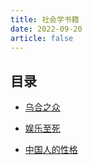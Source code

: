 ```yaml
---
title: 社会学书籍
date: 2022-09-20
article: false
---
```


## 目录

- [乌合之众](./%E4%B9%8C%E5%90%88%E4%B9%8B%E4%BC%97.md)

- [娱乐至死](./%E5%A8%B1%E4%B9%90%E8%87%B3%E6%AD%BB.md)

- [中国人的性格](./%E4%B8%AD%E5%9B%BD%E4%BA%BA%E7%9A%84%E6%80%A7%E6%A0%BC.md)